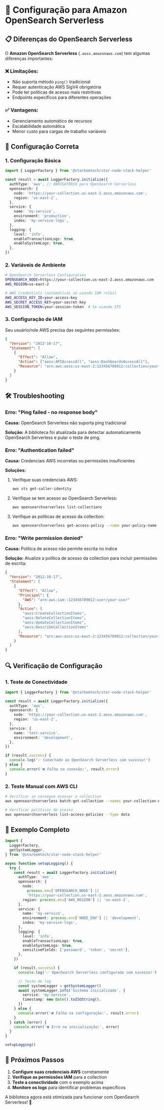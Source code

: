 # 🔧 Configuração para Amazon OpenSearch Serverless

## 📋 **Diferenças do OpenSearch Serverless**

O **Amazon OpenSearch Serverless** (`.aoss.amazonaws.com`) tem algumas diferenças importantes:

### **❌ Limitações:**

- Não suporta método `ping()` tradicional
- Requer autenticação AWS SigV4 obrigatória
- Pode ter políticas de acesso mais restritivas
- Endpoints específicos para diferentes operações

### **✅ Vantagens:**

- Gerenciamento automático de recursos
- Escalabilidade automática
- Menor custo para cargas de trabalho variáveis

## 🔧 **Configuração Correta**

### **1. Configuração Básica**

```typescript
import { LoggerFactory } from '@starbemtech/star-node-stack-helper'

const result = await LoggerFactory.initialize({
  authType: 'aws', // OBRIGATÓRIO para OpenSearch Serverless
  opensearch: {
    node: 'https://your-collection.us-east-2.aoss.amazonaws.com',
    region: 'us-east-2',
  },
  service: {
    name: 'my-service',
    environment: 'production',
    index: 'my-service-logs',
  },
  logging: {
    level: 'info',
    enableTransactionLogs: true,
    enableSystemLogs: true,
  },
})
```

### **2. Variáveis de Ambiente**

```bash
# OpenSearch Serverless Configuration
OPENSEARCH_NODE=https://your-collection.us-east-2.aoss.amazonaws.com
AWS_REGION=us-east-2

# AWS Credentials (automáticas se usando IAM roles)
AWS_ACCESS_KEY_ID=your-access-key
AWS_SECRET_ACCESS_KEY=your-secret-key
AWS_SESSION_TOKEN=your-session-token  # Se usando STS
```

### **3. Configuração de IAM**

Seu usuário/role AWS precisa das seguintes permissões:

```json
{
  "Version": "2012-10-17",
  "Statement": [
    {
      "Effect": "Allow",
      "Action": ["aoss:APIAccessAll", "aoss:DashboardsAccessAll"],
      "Resource": "arn:aws:aoss:us-east-2:123456789012:collection/your-collection"
    }
  ]
}
```

## 🛠️ **Troubleshooting**

### **Erro: "Ping failed - no response body"**

**Causa:** OpenSearch Serverless não suporta ping tradicional

**Solução:** A biblioteca foi atualizada para detectar automaticamente OpenSearch Serverless e pular o teste de ping.

### **Erro: "Authentication failed"**

**Causa:** Credenciais AWS incorretas ou permissões insuficientes

**Soluções:**

1. Verifique suas credenciais AWS:

   ```bash
   aws sts get-caller-identity
   ```

2. Verifique se tem acesso ao OpenSearch Serverless:

   ```bash
   aws opensearchserverless list-collections
   ```

3. Verifique as políticas de acesso da collection:
   ```bash
   aws opensearchserverless get-access-policy --name your-policy-name
   ```

### **Erro: "Write permission denied"**

**Causa:** Política de acesso não permite escrita no índice

**Solução:** Atualize a política de acesso da collection para incluir permissões de escrita:

```json
{
  "Version": "2012-10-17",
  "Statement": [
    {
      "Effect": "Allow",
      "Principal": {
        "AWS": "arn:aws:iam::123456789012:user/your-user"
      },
      "Action": [
        "aoss:CreateCollectionItems",
        "aoss:DeleteCollectionItems",
        "aoss:UpdateCollectionItems",
        "aoss:DescribeCollectionItems"
      ],
      "Resource": "arn:aws:aoss:us-east-2:123456789012:collection/your-collection"
    }
  ]
}
```

## 🔍 **Verificação de Configuração**

### **1. Teste de Conectividade**

```typescript
import { LoggerFactory } from '@starbemtech/star-node-stack-helper'

const result = await LoggerFactory.initialize({
  authType: 'aws',
  opensearch: {
    node: 'https://your-collection.us-east-2.aoss.amazonaws.com',
    region: 'us-east-2',
  },
  service: {
    name: 'test-service',
    environment: 'development',
  },
})

if (result.success) {
  console.log('✅ Conectado ao OpenSearch Serverless com sucesso!')
} else {
  console.error('❌ Falha na conexão:', result.error)
}
```

### **2. Teste Manual com AWS CLI**

```bash
# Verificar se consegue acessar a collection
aws opensearchserverless batch-get-collection --names your-collection-name

# Verificar políticas de acesso
aws opensearchserverless list-access-policies --type data
```

## 📝 **Exemplo Completo**

```typescript
import {
  LoggerFactory,
  getSystemLogger,
} from '@starbemtech/star-node-stack-helper'

async function setupLogging() {
  try {
    const result = await LoggerFactory.initialize({
      authType: 'aws',
      opensearch: {
        node:
          process.env['OPENSEARCH_NODE'] ||
          'https://your-collection.us-east-2.aoss.amazonaws.com',
        region: process.env['AWS_REGION'] || 'us-east-2',
      },
      service: {
        name: 'my-service',
        environment: process.env['NODE_ENV'] || 'development',
        index: 'my-service-logs',
      },
      logging: {
        level: 'info',
        enableTransactionLogs: true,
        enableSystemLogs: true,
        sensitiveFields: ['password', 'token', 'secret'],
      },
    })

    if (result.success) {
      console.log('✅ OpenSearch Serverless configurado com sucesso!')

      // Teste de log
      const systemLogger = getSystemLogger()
      await systemLogger.info('Sistema inicializado', {
        service: 'my-service',
        timestamp: new Date().toISOString(),
      })
    } else {
      console.error('❌ Falha na configuração:', result.error)
    }
  } catch (error) {
    console.error('❌ Erro na inicialização:', error)
  }
}

setupLogging()
```

## 🚀 **Próximos Passos**

1. **Configure suas credenciais AWS** corretamente
2. **Verifique as permissões IAM** para a collection
3. **Teste a conectividade** com o exemplo acima
4. **Monitore os logs** para identificar problemas específicos

A biblioteca agora está otimizada para funcionar com OpenSearch Serverless! 🎉
